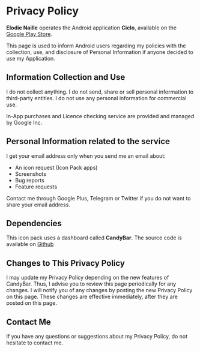 # Privacy Policy

**Elodie Naille** operates the Android application **Ciclo**, available on the [Google Play Store](https://play.google.com/store/apps/details?id=com.osheden.ciclo).

This page is used to inform Android users regarding my policies with the collection, use, and disclosure of Personal Information if anyone decided to use my Application.


## Information Collection and Use

I do not collect anything.
I do not send, share or sell personal information to third-party entities.
I do not use any personal information for commercial use.

In-App purchases and Licence checking service are provided and managed by Google Inc.


## Personal Information related to the service

I get your email address only when you send me an email about: 

* An icon request (Icon Pack apps)
* Screenshots
* Bug reports
* Feature requests

Contact me through Google Plus, Telegram or Twitter if you do not want to share your email address.


## Dependencies

This icon pack uses a dashboard called **CandyBar**. The source code is available on [Github](https://github.com/danimahardhika/candybar-library)


## Changes to This Privacy Policy

I may update my Privacy Policy depending on the new features of CandyBar. Thus, I advise you to review this page periodically for any changes. I will notify you of any changes by posting the new Privacy Policy on this page. These changes are effective immediately, after they are posted on this page.

## Contact Me

If you have any questions or suggestions about my Privacy Policy, do not hesitate to contact me.
